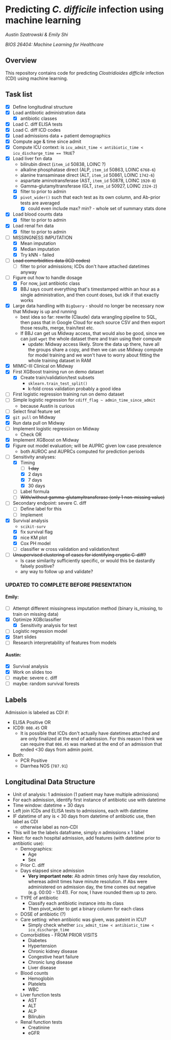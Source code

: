 # Predicting *C. difficile* infection using machine learning
*Austin Szatrowski & Emily Shi*

*BIOS 26404: Machine Learning for Healthcare*

## Overview
This repository contains code for predicting *Clostridioides difficile* infection (CDI) using machine learning. 

## Task list
- [x] Define longitudinal structure
- [x] Load antibiotic administration data
    - [x] antibiotic classes
- [x] Load C. diff ELISA tests
- [x] Load C. diff ICD codes 
- [x] Load admissions data + patient demographics
- [x] Compute age & time since admit
- [x] Compute ICU context: is `icu_admit_time < antibiotic_time < icu_discharge_time == TRUE`?
- [x] Load liver fxn data
    - bilirubin direct (`item_id` 50838, LOINC ?)
    - alkaline phosphatase direct (ALP, `item_id` 50863, LOINC `6768-6`)
    - alanine transaminase direct (ALT, `item_id` 50861, LOINC `1742-6`)
    - aspartate aminotransferase (AST, `item_id` 50878, LOINC `1920-8`)
    - Gamma-glutamyltransferase (GLT, `item_id` 50927, LOINC `2324-2`)
    - [x] filter to prior to admin
    - [x] `pivot_wider()` such that each test as its own column, and Ab-prior tests are averaged
        - [x] could even include max? min? - whole set of summary stats done
- [x] Load blood counts data
    - [x] filter to prior to admin
- [x] Load renal fxn data
    - [x] filter to prior to admin
- [ ] MISSINGNESS IMPUTATION
    - [x] Mean imputation
    - [x] Median imputation
    - [x] Try kNN - failed
- [ ] ~~Load comorbidities data (ICD codes)~~
    - [ ] filter to prior admissions; ICDs don't have attached datetimes anyway
- [ ] Figure out how to handle dosage
     - [x] For now, just antibiotic class
     - [x] BBJ says count everything that's timestamped within an hour as a single administration, and then count doses, but idk if that exactly works 
- [x] Large data handling with `BigQuery` - should no longer be necessary now that Midway is up and running
    - best idea so far: rewrite (Claude) data wrangling pipeline to SQL, then pass that in Google Cloud for each source CSV and then export those results, merge, train/test etc.
    - If BBJ can get us Midway access, that would also be good, since we can just `wget` the whole dataset there and train using their compute
        - update: Midway access likely. Store the data up there, have all the groups share a copy, and then we can use Midway compute for model training and we won't have to worry about fitting the whole training dataset in RAM 
- [x] MIMIC-III Clinical on Midway
- [x] First XGBoost training run on demo dataset
    - [x] Create train/validation/test subsets
        - `sklearn.train_test_split()`
        - k-fold cross validation probably a good idea
- [ ] First logistic regression training run on demo dataset
- [ ] Simple logistic regression for `cdiff_flag ~ admin_time_since_admit`
    - because Austin is curious
- [ ] Select final feature set 
- [x] `git pull` on Midway
- [x] Run data pull on Midway
- [ ] Implement logistic regression on Midway
    - Check OR
- [x] Implement XGBoost on Midway
- [x] Figure out model evaluation; will be AUPRC given low case prevalence
    - both AUROC and AUPRCs computed for prediction periods
- [ ] Sensitivity analyses:
    - [x] Timing
        - [ ] ~~1 day~~
        - [x] 2 days
        - [x] 7 days
        - [x] 30 days
    - [ ] Label formula
    - [ ] ~~With/without gamma-glutamyltransferase (only 1 non-missing value)~~
- [ ] Secondary endpoint: severe C. diff
    - [ ] Define label for this
    - [ ] Implement 
- [x] Survival analysis
    - `scikit-surv`
    - [x] fix survival flag 
    - [x] nice KM plot
    - [x] Cox PH model
    - [ ] classifier w cross validation and validation/test
- [ ] ~~Unsupervised clustering of cases for identifying cryptic C-diff?~~
    - Is case similarity sufficiently specific, or would this be dastardly falsely positive?
    - any way to follow up and validate?
### UPDATED TO COMPLETE BEFORE PRESENTATION 
#### Emily: 
- [ ] Attempt different missingness imputation method (binary is_missing, to train on missing data) 
- [X] Optimize XGBclassifier
    - [X] Sensitivity analysis for test 
- [ ] Logistic regression model
- [x] Start slides
- [ ] Research interpretability of features from models

#### Austin: 
- [x] Survival analysis
- [x] Work on slides too
- [ ] maybe: severe c. diff
- [ ] maybe: random survival forests

## Labels
Admission is labeled as CDI if:
* ELISA Positive OR
* ICD9: `008.45` OR
    * It is possible that ICDs don't actually have datetimes attached and are only finalized at the end of admission. For this reason I think we can require that `008.45` was marked at the end of an admission that ended <30 days from admin point.
* Both:
    * PCR Positive 
    * Diarrhea NOS (`787.91`)


##  Longitudinal Data Structure
* Unit of analysis: 1 admission (1 patient may have multiple admissions)
* For each admission, identify first instance of antibiotic use with datetime
* Time window: datetime + 30 days
* Left join ICDs and ELISA tests to admissions, each with datetime
* IF datetime of any is < 30 days from datetime of antibiotic use, then label as CDI
    * otherwise label as non-CDI
* This will be the labels dataframe, simply $n$ admissions x 1 label
* Next: for each hospital admission, add features (with datetime prior to antibiotic use):
    * Demographics:
        * Age 
        * Sex 
    * Prior C. diff 
    * Days elapsed since admission
        * **Very important note:** Ab admin times only have day resolution, whereas admit times have minute resolution. If Abs were administered on admission day, the time comes out negative (e.g. 00:00 - 13:41). For now, I have rounded them up to zero.
    * TYPE of antibiotic
        * Classify each antibiotic instance into its class
        * Then pivot_wider to get a binary column for each class 
    * DOSE of antibiotic (?)
    * Care setting: when antibiotic was given, was pateint in ICU?
        * Simply check whether `icu_admit_time < antibiotic_time < icu_discharge_time`
    * Comorbidities - FROM PRIOR VISITS
        * Diabetes
        * Hypertension
        * Chronic kidney disease
        * Congestive heart failure
        * Chronic lung disease
        * Liver disease
    * Blood counts
        * Hemoglobin
        * Platelets
        * WBC
    * Liver function tests
        * AST
        * ALT
        * ALP
        * Bilirubin
    * Renal function tests
        * Creatinine
        * eGFR 